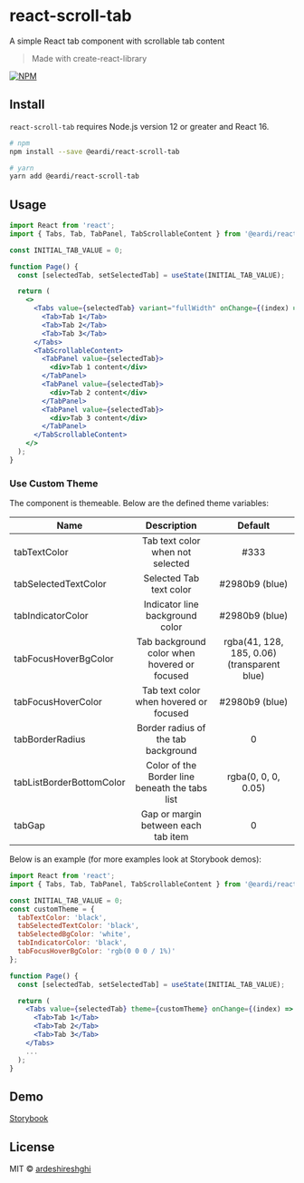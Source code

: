 # react-scroll-tab

A simple React tab component with scrollable tab content

> Made with create-react-library

[![NPM](https://img.shields.io/npm/v/@eardi/react-scroll-tab.svg)](https://www.npmjs.com/package/@eardi/react-scroll-tab)

## Install

`react-scroll-tab` requires Node.js version 12 or greater and React 16.

```bash
# npm
npm install --save @eardi/react-scroll-tab

# yarn
yarn add @eardi/react-scroll-tab
```

## Usage

```jsx
import React from 'react';
import { Tabs, Tab, TabPanel, TabScrollableContent } from '@eardi/react-scroll-tab';

const INITIAL_TAB_VALUE = 0;

function Page() {
  const [selectedTab, setSelectedTab] = useState(INITIAL_TAB_VALUE);

  return (
    <>
      <Tabs value={selectedTab} variant="fullWidth" onChange={(index) => setSelectedTab(index)}>
        <Tab>Tab 1</Tab>
        <Tab>Tab 2</Tab>
        <Tab>Tab 3</Tab>
      </Tabs>
      <TabScrollableContent>
        <TabPanel value={selectedTab}>
          <div>Tab 1 content</div>
        </TabPanel>
        <TabPanel value={selectedTab}>
          <div>Tab 2 content</div>
        </TabPanel>
        <TabPanel value={selectedTab}>
          <div>Tab 3 content</div>
        </TabPanel>
      </TabScrollableContent>
    </>
  );
}
```

### Use Custom Theme

The component is themeable. Below are the defined theme variables:

| Name     |      Description     |  Default |
|----------|:---------------------:|:--------:|
| tabTextColor |  Tab text color when not selected |  #333 |
| tabSelectedTextColor |  Selected Tab text color  |  #2980b9 (blue) || tabSelectedBgColor |  Selected Tab background color |  rgba(41, 128, 185, 0.06) (transparent blue) |
| tabIndicatorColor |  Indicator line background color |  #2980b9 (blue) |
| tabFocusHoverBgColor |  Tab background color when hovered or focused |  rgba(41, 128, 185, 0.06) (transparent blue) |
| tabFocusHoverColor |  Tab text color when hovered or focused |  #2980b9 (blue) |
| tabBorderRadius |  Border radius of the tab background |  0  |
| tabListBorderBottomColor |  Color of the Border line beneath the tabs list |  rgba(0, 0, 0, 0.05) |
| tabGap |  Gap or margin between each tab item |  0  |


Below is an example (for more examples look at Storybook demos):

```jsx
import React from 'react';
import { Tabs, Tab, TabPanel, TabScrollableContent } from '@eardi/react-scroll-tab';

const INITIAL_TAB_VALUE = 0;
const customTheme = {
  tabTextColor: 'black',
  tabSelectedTextColor: 'black',
  tabSelectedBgColor: 'white',
  tabIndicatorColor: 'black',
  tabFocusHoverBgColor: 'rgb(0 0 0 / 1%)'
};

function Page() {
  const [selectedTab, setSelectedTab] = useState(INITIAL_TAB_VALUE);

  return (
    <Tabs value={selectedTab} theme={customTheme} onChange={(index) => setSelectedTab(index)}>
      <Tab>Tab 1</Tab>
      <Tab>Tab 2</Tab>
      <Tab>Tab 3</Tab>
    </Tabs>
    ...
  );
}
```

## Demo

[Storybook](https://ardeshireshghi.github.io/react-scroll-tab/?path=/story/tabs--full-width)

## License

MIT © [ardeshireshghi](https://github.com/ardeshireshghi)
